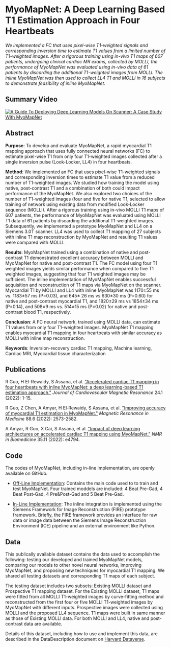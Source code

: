 # MyoMapNet: A Deep Learning Based T1 Estimation Approach in Four Heartbeats

*We implemented a FC that uses pixel-wise T1-weighted signals and corresponding inversion time to estimate T1 values from a limited number of T1-weighted images. After a rigorous training using in-vivo T1 maps of 607 patients, undergoing clinical cardiac MR exams, collected by MOLLI, the performance of MyoMapNet was evaluated using in-vivo data of 61 patients by discarding the additional T1-weighted images from MOLLI. The inline MyoMapNet was then used to collect LL4 T1 and MOLLI in 16 subjects to demonstrate feasibility of inline MyoMapNet.*

## Summary Video

[![A Guide To Deploying Deep Learning Models On Scanner: A Case Study With MyoMapNet](https://img.youtube.com/vi/zrQ7A0B26E0/maxresdefault.jpg)](http://www.youtube.com/watch?v=zrQ7A0B26E0 "Click to play video")

## Abstract

**Purpose**: To develop and evaluate MyoMapNet, a rapid myocardial T1 mapping approach that uses fully connected neural networks (FC) to estimate pixel-wise T1 from only four T1-weighted images collected after a single inversion pulse (Look-Locker, LL4) in four heartbeats.

**Method**: We implemented an FC that uses pixel-wise T1-weighted signals and corresponding inversion times to estimate T1 value from a reduced number of T1-weighted images. We studied how training the model using native, post-contrast T1 and a combination of both could impact performance of the MyoMapNet. We also explored two choices of the number of T1-weighted images (four and five for native T1, selected to allow training of network using existing data from modified Look-Locker sequence (MOLLI). After a rigorous training using in-vivo MOLLI T1 maps of 607 patients, the performance of MyoMapNet was evaluated using MOLLI T1 data of 61 patients by discarding the additional T1-weighted images. Subsequently, we implemented a prototype MyoMapNet and LL4 on a Siemens 3.0T scanner. LL4 was used to collect T1 mapping of 27 subjects with inline T1 map reconstruction by MyoMapNet and resulting T1 values were compared with MOLLI.

**Results**: MyoMapNet trained using a combination of native and post-contrast T1 demonstrated excellent accuracy between MOLLI and MyoMapNet for native and post-contrast T1. The FC model using four T1 weighted images yields similar performance when compared to five T1 weighted images, suggesting that four T1 weighted images may be sufficient. The inline implementation of MyoMapNet enables successful acquisition and reconstruction of T1 maps via MyoMapNet on the scanner. Myocardial T1 by MOLLI and LL4 with inline MyoMapNet was 1170±55 ms vs. 1183±57 ms (P=0.03), and 645± 26 ms vs 630±30 ms (P=0.60) for native and post-contrast myocardial T1, and 1820±29 ms vs 1854±34 ms (P=0.14), and 508±9 ms vs. 514±15 ms (P=0.02) for native and post-contrast blood T1, respectively.

**Conclusion**: A FC neural network, trained using MOLLI data, can estimate T1 values from only four T1-weighted images. MyoMapNet T1 mapping enables myocardial T1 mapping in four heartbeats with similar accuracy as MOLLI with inline map reconstruction.

**Keywords**: Inversion-recovery cardiac T1 mapping, Machine learning, Cardiac MRI, Myocardial tissue characterization

## Publications

R Guo, H El-Rewaidy, S Assana, et al. ["Accelerated cardiac T1 mapping in four heartbeats with inline MyoMapNet: a deep learning-based T1 estimation approach."](https://cardiacmr.hms.harvard.edu/files/cardiacmr/files/guo_etal_jcmr_vol24.pdf) *Journal of Cardiovascular Magnetic Resonance* 24.1 (2022): 1-15.

R Guo, Z Chen, A Amyar, H El‐Rewaidy, S Assana, et al. ["Improving accuracy of myocardial T1 estimation in MyoMapNet."](https://cardiacmr.hms.harvard.edu/files/cardiacmr/files/magnetic_resonance_in_med_-_2022_-_guo_-_improving_accuracy_of_myocardia.pdf) *Magnetic Resonance in Medicine* 88.6 (2022): 2573-2582.

A Amyar, R Guo, X Cai, S Assana, et al. ["Impact of deep learning architectures on accelerated cardiac T1 mapping using MyoMapNet."](https://cardiacmr.hms.harvard.edu/files/cardiacmr/files/nmr_in_biomedicine_-_2022_-_amyar_-_impact_of_deep_learning_architectures_on_accelerated_cardiac_t1_mapping_using_myomapnet.pdf) *NMR in Biomedicine* 35.11 (2022): e4794.

## Code

The codes of MyoMapNet, including in-line implementation, are openly available on GitHub.

- [Off-Line Implementation](https://github.com/HMS-CardiacMR/MyoMapNet/tree/main/MyoMapNet_Implementation/Main_implementation): Contains the main code used to to train and test MyoMapNet. Four trained moddels are included: 4 Beat Pre-Gad, 4 Beat Post-Gad, 4 Pre&Post-Gad and 5 Beat Pre-Gad.

- [In-Line Implementation](https://github.com/HMS-CardiacMR/MyoMapNet/tree/main/InLine_Implementation): The inline integration is implemented using the Siemens Framework for Image Reconstruction (FIRE) prototype framework. Briefly, the FIRE framework provides an interface for raw data or image data between the Siemens Image Reconstruction Environment (ICE) pipeline and an external environment like Python.

## Data

This publically available dataset contains the data used to accomplish the following: testing our developed and trained MyoMapNet models, comparing our models to other novel neural networks, improving MyoMapNet, and proposing new techniques for myocardial T1 mapping. We shared all testing datasets and corresponding T1 maps of each subject.
 
The testing dataset includes two subsets: Existing MOLLI dataset and Prospective T1 mapping dataset. For the Existing MOLLI dataset, T1 maps were fitted from all MOLLI T1-weighted images by curve-fitting method and reconstructed from the first four or five MOLLI T1-weighted images by MyoMapNet with different inputs. Prospective images were collected using MOLLI and the proposed LL4 sequence. T1 maps were built in same manner as those of Existing MOLLI data. For both MOLLI and LL4, native and post-contrast data are available.
 
Details of this dataset, including how to use and implement this data, are described in the DataDescription document on [Harvard Dataverse](https://dataverse.harvard.edu/dataset.xhtml?persistentId=doi:10.7910/DVN/5MZYAH).
